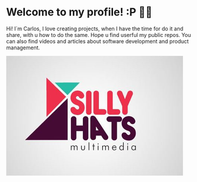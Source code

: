 # Welcome to my profile! :P 👋🏻

Hi! I´m Carlos, I love creating projects, when I have the time for do it and share, with u how to do the same. Hope u find userful my public repos. You can also find videos and articles about software development and product management.

![Alt text](https://github.com/1984hats/pereira-info/blob/main/logo_silly.jpg)
